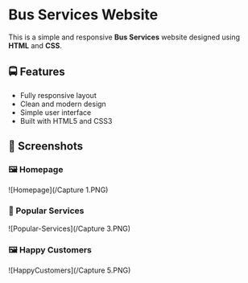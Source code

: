 # Bus Services Website

This is a simple and responsive **Bus Services** website designed using **HTML** and **CSS**.

## 🚍 Features

- Fully responsive layout
- Clean and modern design
- Simple user interface
- Built with HTML5 and CSS3

## 📸 Screenshots

### 🖼️ Homepage

![Homepage](/Capture 1.PNG)

### 📱 Popular Services

![Popular-Services](/Capture 3.PNG)
### 🖼️ Happy Customers

![HappyCustomers](/Capture 5.PNG)



